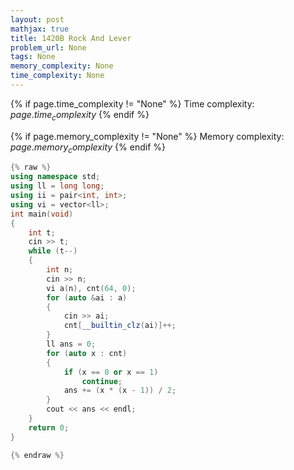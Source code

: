 ```yaml
---
layout: post
mathjax: true
title: 1420B Rock And Lever
problem_url: None
tags: None
memory_complexity: None
time_complexity: None
---
```




{% if page.time_complexity != "None" %}
Time complexity: ${{ page.time_complexity }}$
{% endif %}

{% if page.memory_complexity != "None" %}
Memory complexity: ${{ page.memory_complexity }}$
{% endif %}

```cpp
{% raw %}
using namespace std;
using ll = long long;
using ii = pair<int, int>;
using vi = vector<ll>;
int main(void)
{
    int t;
    cin >> t;
    while (t--)
    {
        int n;
        cin >> n;
        vi a(n), cnt(64, 0);
        for (auto &ai : a)
        {
            cin >> ai;
            cnt[__builtin_clz(ai)]++;
        }
        ll ans = 0;
        for (auto x : cnt)
        {
            if (x == 0 or x == 1)
                continue;
            ans += (x * (x - 1)) / 2;
        }
        cout << ans << endl;
    }
    return 0;
}

{% endraw %}
```